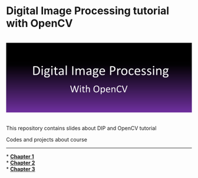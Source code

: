 # Digital Image Processing tutorial with OpenCV

<!-- PROJECT LOGO -->
<br />
<div align="center">
  <a href="https://github.com/othneildrew/Best-README-Template">
    <img src="logo.png" alt="Logo" >
  </a>
</div>
<br>

This repository contains slides about DIP and OpenCV tutorial
<br>

Codes and projects about course 
<hr>
* <a href=""><strong>Chapter 1</strong></a>
<br>
* <a href=""><strong>Chapter 2</strong></a>
<br>
* <a href="https://drive.google.com/drive/folders/1Y02pW49EIn81OrFxff9JK6YaAAoFujd5?usp=sharing"><strong>Chapter 3</strong></a>
<br>
